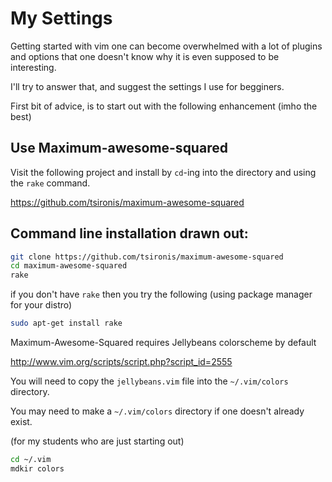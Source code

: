 My Settings
===========

Getting started with vim one can become overwhelmed with a lot of plugins and options that one doesn't know why it is even supposed to be interesting.

I'll try to answer that, and suggest the settings I use for begginers.


First bit of advice, is to start out with the following enhancement (imho the best)

Use Maximum-awesome-squared
---------------------------

Visit the following project and install by `cd`-ing into the directory and using the `rake` command.

https://github.com/tsironis/maximum-awesome-squared

## Command line installation drawn out:
```bash
git clone https://github.com/tsironis/maximum-awesome-squared
cd maximum-awesome-squared
rake
```

if you don't have `rake` then you try the following (using package manager for your distro)

```bash
sudo apt-get install rake
```


Maximum-Awesome-Squared requires Jellybeans colorscheme by default

http://www.vim.org/scripts/script.php?script_id=2555

You will need to copy the `jellybeans.vim` file into the `~/.vim/colors` directory.

You may need to make a `~/.vim/colors` directory if one doesn't already exist.


(for my students who are just starting out)
```bash
cd ~/.vim
mdkir colors
```

